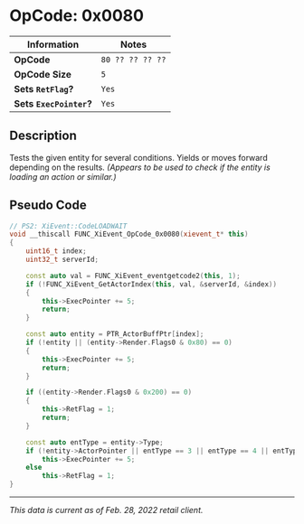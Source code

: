 # OpCode: 0x0080

| Information               | Notes |
|---                        |---    |
| **OpCode**                | `80 ?? ?? ?? ??` |
| **OpCode Size**           | `5`   |
| **Sets `RetFlag`?**       | `Yes` |
| **Sets `ExecPointer`?**   | `Yes` |

## Description

Tests the given entity for several conditions. Yields or moves forward depending on the results. _(Appears to be used to check if the entity is loading an action or similar.)_

## Pseudo Code

```cpp
// PS2: XiEvent::CodeLOADWAIT
void __thiscall FUNC_XiEvent_OpCode_0x0080(xievent_t* this)
{
    uint16_t index;
    uint32_t serverId;

    const auto val = FUNC_XiEvent_eventgetcode2(this, 1);
    if (!FUNC_XiEvent_GetActorIndex(this, val, &serverId, &index))
    {
        this->ExecPointer += 5;
        return;
    }

    const auto entity = PTR_ActorBuffPtr[index];
    if (!entity || (entity->Render.Flags0 & 0x80) == 0)
    {
        this->ExecPointer += 5;
        return;
    }

    if ((entity->Render.Flags0 & 0x200) == 0)
    {
        this->RetFlag = 1;
        return;
    }

    const auto entType = entity->Type;
    if (!entity->ActorPointer || entType == 3 || entType == 4 || entType == 5 || FUNC_XiSkeletonActor_IsReadCompleteResList(entity->ActorPointer))
        this->ExecPointer += 5;
    else
        this->RetFlag = 1;
}
```

---

_This data is current as of Feb. 28, 2022 retail client._